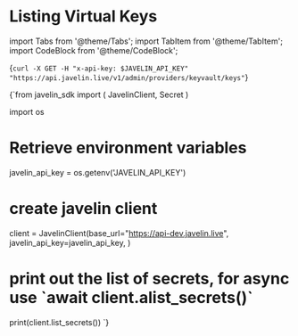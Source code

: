 # Listing Virtual Keys
import Tabs from '@theme/Tabs';
import TabItem from '@theme/TabItem';
import CodeBlock from '@theme/CodeBlock';

<Tabs>
<TabItem value="shell" label="Using the API:">

<CodeBlock
  language="python">
  {`
curl -X GET -H "x-api-key: $JAVELIN_API_KEY" "https://api.javelin.live/v1/admin/providers/keyvault/keys"
`}
</CodeBlock>

</TabItem>

<TabItem value="py" label="In Python:">

<CodeBlock
  language="python"
  title="Javelin List Secrets Example"
  showLineNumbers>
  {`from javelin_sdk import (
    JavelinClient,
    Secret
)

import os

# Retrieve environment variables
javelin_api_key = os.getenv('JAVELIN_API_KEY')

# create javelin client
client = JavelinClient(base_url="https://api-dev.javelin.live",
                       javelin_api_key=javelin_api_key,
) 

# print out the list of secrets, for async use \`await client.alist_secrets()\`
print(client.list_secrets())
`}
</CodeBlock>

</TabItem>

</Tabs>
